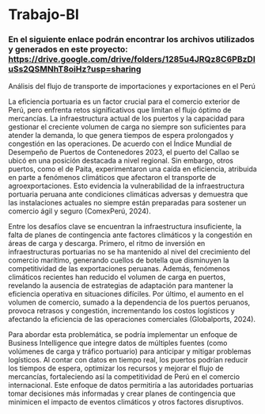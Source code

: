 # Trabajo-BI

### En el siguiente enlace podrán encontrar los archivos utilizados y generados en este proyecto: https://drive.google.com/drive/folders/1285u4JRQz8C6PBzDluSs2QSMNhT8oiHz?usp=sharing

Análisis del flujo de transporte de importaciones y exportaciones en el Perú

La eficiencia portuaria es un factor crucial para el comercio exterior de Perú, pero enfrenta retos significativos que limitan el flujo óptimo de mercancías. La infraestructura actual de los puertos y la capacidad para gestionar el creciente volumen de carga no siempre son suficientes para atender la demanda, lo que genera tiempos de espera prolongados y congestión en las operaciones. De acuerdo con el Índice Mundial de Desempeño de Puertos de Contenedores 2023, el puerto del Callao se ubicó en una posición destacada a nivel regional. Sin embargo, otros puertos, como el de Paita, experimentaron una caída en eficiencia, atribuida en parte a fenómenos climáticos que afectaron el transporte de agroexportaciones. Esto evidencia la vulnerabilidad de la infraestructura portuaria peruana ante condiciones climáticas adversas y demuestra que las instalaciones actuales no siempre están preparadas para sostener un comercio ágil y seguro (ComexPerú, 2024).

Entre los desafíos clave se encuentran la infraestructura insuficiente, la falta de planes de contingencia ante factores climáticos y la congestión en áreas de carga y descarga. Primero, el ritmo de inversión en infraestructuras portuarias no se ha mantenido al nivel del crecimiento del comercio marítimo, generando cuellos de botella que disminuyen la competitividad de las exportaciones peruanas. Además, fenómenos climáticos recientes han reducido el volumen de carga en puertos, revelando la ausencia de estrategias de adaptación para mantener la eficiencia operativa en situaciones difíciles. Por último, el aumento en el volumen de comercio, sumado a la dependencia de los puertos peruanos, provoca retrasos y congestión, incrementando los costos logísticos y afectando la eficiencia de las operaciones comerciales (Globalports, 2024).

Para abordar esta problemática, se podría implementar un enfoque de Business Intelligence que integre datos de múltiples fuentes (como volúmenes de carga y tráfico portuario) para anticipar y mitigar problemas logísticos. Al contar con datos en tiempo real, los puertos podrían reducir los tiempos de espera, optimizar los recursos y mejorar el flujo de mercancías, fortaleciendo así la competitividad de Perú en el comercio internacional. Este enfoque de datos permitiría a las autoridades portuarias tomar decisiones más informadas y crear planes de contingencia que minimicen el impacto de eventos climáticos y otros factores disruptivos.
